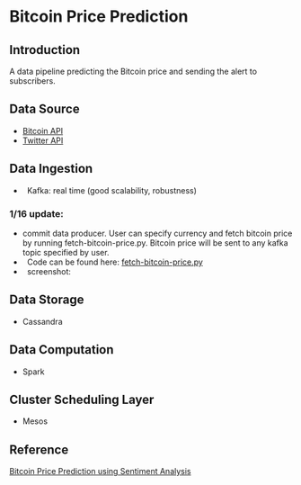 Bitcoin Price Prediction
================

Introduction
------------

A data pipeline predicting the Bitcoin price and sending the alert to subscribers.

Data Source
-----------

-   [Bitcoin API](https://api.coinmarketcap.com/v1/ticker/bitcoin/)
-   [Twitter API](https://github.com/tweepy/tweepy/)

Data Ingestion
--------------

-   Kafka: real time (good scalability, robustness)
### 1/16 update: 
- commit data producer. User can specify currency and fetch bitcoin price by running fetch-bitcoin-price.py. Bitcoin price will be sent to any kafka topic specified by user.
-   Code can be found here: [fetch-bitcoin-price.py](fetch-bitcoin-price.py)
-   screenshot:
[](images/data-producer.png)
    

Data Storage
------------

-   Cassandra

Data Computation
----------------

-   Spark

Cluster Scheduling Layer
------------------------

-   Mesos

Reference
---------

[Bitcoin Price Prediction using Sentiment Analysis](http://www.ee.columbia.edu/~cylin/course/bigdata/projects/)
